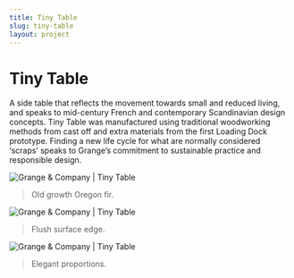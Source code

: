 ```yaml
---
title: Tiny Table
slug: tiny-table
layout: project
---
```


# Tiny Table

A side table that reflects the movement towards small and reduced living, and speaks to mid-century French and contemporary Scandinavian design concepts. Tiny Table was manufactured using traditional woodworking methods from cast
off and extra materials from the first Loading Dock prototype. Finding a new life cycle for what are normally considered ‘scraps’ speaks to Grange’s commitment to sustainable practice and responsible design.

![Grange & Company | Tiny Table](tiny-table/table-top-close.png)
> Old growth Oregon fir.

![Grange & Company | Tiny Table](tiny-table/table-wheels-2.png)
> Flush surface edge.

<!-- ![Grange & Company | Tiny Table](tiny-table/table-wheels.png) -->
<!-- ![Grange & Company | Tiny Table](tiny-table/top-down.png) -->
![Grange & Company | Tiny Table](tiny-table/table-side.png)
> Elegant proportions.

<!-- ![Grange & Company | Tiny Table](tiny-table/table-tall.png) -->